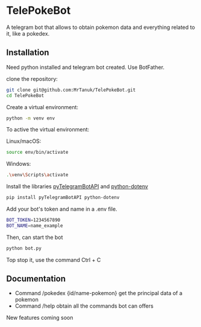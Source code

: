 
# TelePokeBot

A telegram bot that allows to obtain pokemon data and everything related to it, like a pokedex.


## Installation

Need python installed and telegram bot created. Use BotFather.

clone the repository:

```bash
git clone git@github.com:MrTanuk/TelePokeBot.git
cd TelePokeBot
```


Create a virtual environment:

```bash
python -m venv env
```


To active the virtual environment:


Linux/macOS:
```bash
source env/bin/activate
```


Windows:
```bash
.\venv\Scripts\activate
```


Install the libraries [pyTelegramBotAPI](https://github.com/eternnoir/pyTelegramBotAPI) and [python-dotenv](https://github.com/theskumar/python-dotenv)

```bash
pip install pyTelegramBotAPI python-dotenv
```

Add your bot's token and name in a .env file. 

```bash
BOT_TOKEN=1234567890
BOT_NAME=name_example
```

Then, can start the bot

```bash
python bot.py
```

Top stop it, use the command Ctrl + C
## Documentation

- Command /pokedex {id/name-pokemon} get the principal data of a pokemon
- Command /help obtain all the commands bot can offers

New features coming soon
